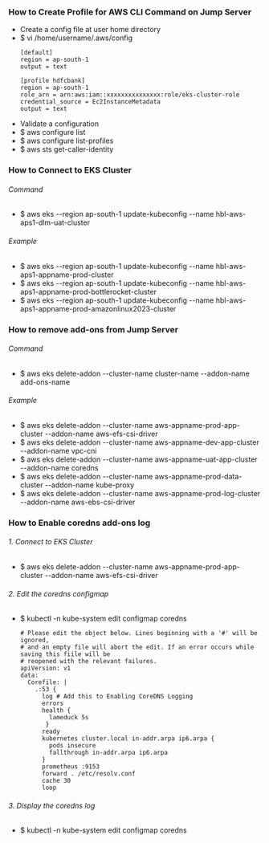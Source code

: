 ### How to Create Profile for AWS CLI Command on Jump Server
 - Create a config file at user home directory
 - $ vi /home/username/.aws/config
    ```hcl
    [default]
    region = ap-south-1
    output = text

    [profile hdfcbank]
    region = ap-south-1
    role_arn = arn:aws:iam::xxxxxxxxxxxxxxx:role/eks-cluster-role
    credential_source = Ec2InstanceMetadata
    output = text
    ```
 - Validate a configuration
 - $ aws configure list
 - $ aws configure list-profiles
 - $ aws sts get-caller-identity
   
### How to Connect to EKS Cluster
###### Command
 - $ aws eks --region ap-south-1 update-kubeconfig --name hbl-aws-aps1-dlm-uat-cluster
###### Example  
 - $ aws eks --region ap-south-1 update-kubeconfig --name hbl-aws-aps1-appname-prod-cluster
 - $ aws eks --region ap-south-1 update-kubeconfig --name hbl-aws-aps1-appname-prod-bottlerocket-cluster
 - $ aws eks --region ap-south-1 update-kubeconfig --name hbl-aws-aps1-appname-prod-amazonlinux2023-cluster
   
### How to remove add-ons from Jump Server
###### Command
 - $ aws eks delete-addon --cluster-name cluster-name --addon-name add-ons-name
###### Example 
 - $ aws eks delete-addon --cluster-name aws-appname-prod-app-cluster --addon-name aws-efs-csi-driver
 - $ aws eks delete-addon --cluster-name aws-appname-dev-app-cluster --addon-name vpc-cni
 - $ aws eks delete-addon --cluster-name aws-appname-uat-app-cluster --addon-name coredns
 - $ aws eks delete-addon --cluster-name aws-appname-prod-data-cluster --addon-name kube-proxy
 - $ aws eks delete-addon --cluster-name aws-appname-prod-log-cluster --addon-name aws-ebs-csi-driver

### How to Enable coredns add-ons log
###### 1. Connect to EKS Cluster 
 - $ aws eks delete-addon --cluster-name aws-appname-prod-app-cluster --addon-name aws-efs-csi-driver

###### 2. Edit the coredns configmap
 - $ kubectl -n kube-system edit configmap coredns
   ```hcl
   # Please edit the object below. Lines beginning with a '#' will be ignored,
   # and an empty file will abort the edit. If an error occurs while saving this fiile will be
   # reopened with the relevant failures.
   apiVersion: v1
   data:
     Corefile: |
       .:53 {
         log # Add this to Enabling CoreDNS Logging
         errors
         health {
           lameduck 5s
          }
         ready
         kubernetes cluster.local in-addr.arpa ip6.arpa {
           pods insecure
           fallthrough in-addr.arpa ip6.arpa
         }
         prometheus :9153
         forward . /etc/resolv.conf
         cache 30
         loop
   ```

###### 3. Display the coredns log
 - $ kubectl -n kube-system edit configmap coredns



